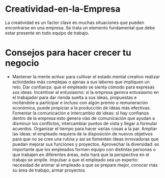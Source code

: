 # Creatividad-en-la-Empresa

La creatividad es un factor clave en muchas situaciones que pueden encontrarse en una empresa. Se trata un elemento fundamental que debe estar presente en todo equipo de trabajo.

# Consejos para hacer crecer tu negocio

* Mantener la mente activa: para cultivar el estado mental creativo realizar actividades más complejas o ajenas a sus labores que impliquen un reto.
Dar confianza: que el empleado se sienta cómodo para expresas sus ideas.
Incentivar al entusiasmo: si la empresa genera entusiasmo en el trabajador para dar rienda suelta a sus ideas, propuestas e incitándole a participar e incluso con algún premio o remuneración económica, puede propiciar a la producción de ideas más efectivas.
Fomentar la comunicación e intercambio de ideas: si hay confianza dentro de la empresa esto genera vías de comunicación que ayudan a disminuir los conflictos, intercambiar puntos de vista y llegar a formular acuerdos.
Organizar el tiempo para hacer varias cosas a la par.
Ampliar las ideas: el empleado requiera de la disposición de nuevos objetivos para que no se cree una rutina y así se fomenten ideas innovadoras que puedan mejorar sus funciones y proyectos.
Aprovechar la diversidad: es importante que los empleados formen equipo con distintas personas o que trabajen en diferentes áreas, esto hará que la perspectiva en el trabajo se amplíe.
Impulsar a que el empleado sea un experto: necesidad de animar al empleado a que se prepare mejor, conocer más su área de trabajo, armar proyectos.